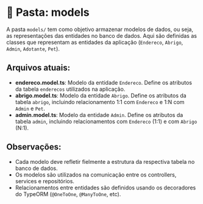 # 📂 Pasta: models

A pasta `models/` tem como objetivo armazenar modelos de dados, ou seja, as representações das entidades no banco de dados. Aqui são definidas as classes que representam as entidades da aplicação (`Endereco`, `Abrigo`, `Admin`, `Adotante`, `Pet`).

## Arquivos atuais:

- **endereco.model.ts**: Modelo da entidade `Endereco`. Define os atributos da tabela `enderecos` utilizados na aplicação.
- **abrigo.model.ts**: Modelo da entidade `Abrigo`. Define os atributos da tabela `abrigo`, incluindo relacionamento 1:1 com `Endereco` e 1:N com `Admin` e `Pet`.
- **admin.model.ts**: Modelo da entidade `Admin`. Define os atributos da tabela `admin`, incluindo relacionamentos com `Endereco` (1:1) e com `Abrigo` (N:1).

## Observações:

- Cada modelo deve refletir fielmente a estrutura da respectiva tabela no banco de dados.
- Os modelos são utilizados na comunicação entre os controllers, services e repositórios.
- Relacionamentos entre entidades são definidos usando os decoradores do TypeORM (`@OneToOne`, `@ManyToOne`, etc).

